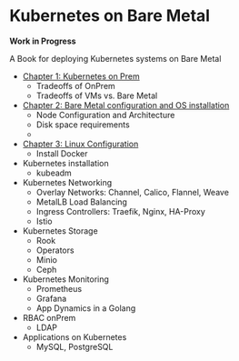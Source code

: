 # Kubernetes on Bare Metal
__Work in Progress__

A Book for deploying Kubernetes systems on Bare Metal

* [Chapter 1: Kubernetes on Prem](chapters/01-onprem.md)
	* Tradeoffs of OnPrem
	* Tradeoffs of VMs vs. Bare Metal
* [Chapter 2: Bare Metal configuration and OS installation](chapters/02-bminstall.md)
	* Node Configuration and Architecture
	* Disk space requirements
	* 
* [Chapter 3: Linux Configuration](chapters/03-LinuxConfig.md)
	* Install Docker
* Kubernetes installation
	* kubeadm
* Kubernetes Networking
	* Overlay Networks: Channel, Calico, Flannel, Weave
	* MetalLB Load Balancing
	* Ingress Controllers: Traefik, Nginx, HA-Proxy
	* Istio
* Kubernetes Storage
	* Rook
	* Operators
	* Minio
	* Ceph
* Kubernetes Monitoring
	* Prometheus
	* Grafana
	* App Dynamics in a Golang
* RBAC onPrem
	* LDAP
* Applications on Kubernetes
	* MySQL, PostgreSQL
